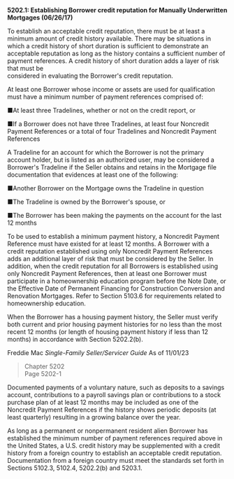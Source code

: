 **5202.1: Establishing Borrower credit reputation for Manually
Underwritten Mortgages (06/26/17)**

To establish an acceptable credit reputation, there must be at least a
minimum amount of credit history available. There may be situations in
which a credit history of short duration is sufficient to demonstrate an
acceptable reputation as long as the history contains a sufficient
number of payment references. A credit history of short duration adds a
layer of risk that must be\
considered in evaluating the Borrower's credit reputation.

At least one Borrower whose income or assets are used for qualification
must have a minimum number of payment references comprised of:

■At least three Tradelines, whether or not on the credit report, or

■If a Borrower does not have three Tradelines, at least four Noncredit
Payment References or a total of four Tradelines and Noncredit Payment
References

A Tradeline for an account for which the Borrower is not the primary
account holder, but is listed as an authorized user, may be considered a
Borrower's Tradeline if the Seller obtains and retains in the Mortgage
file documentation that evidences at least one of the following:

■Another Borrower on the Mortgage owns the Tradeline in question

■The Tradeline is owned by the Borrower's spouse, or

■The Borrower has been making the payments on the account for the last
12 months

To be used to establish a minimum payment history, a Noncredit Payment
Reference must have existed for at least 12 months. A Borrower with a
credit reputation established using only Noncredit Payment References
adds an additional layer of risk that must be considered by the Seller.
In addition, when the credit reputation for all Borrowers is established
using only Noncredit Payment References, then at least one Borrower must
participate in a homeownership education program before the Note Date,
or the Effective Date of Permanent Financing for Construction Conversion
and Renovation Mortgages. Refer to Section 5103.6 for requirements
related to homeownership education.

When the Borrower has a housing payment history, the Seller must verify
both current and prior housing payment histories for no less than the
most recent 12 months (or length of housing payment history if less than
12 months) in accordance with Section 5202.2(b).

Freddie Mac *Single-Family Seller/Servicer Guide* As of 11/01/23

> Chapter 5202\
> Page 5202-1

Documented payments of a voluntary nature, such as deposits to a savings
account, contributions to a payroll savings plan or contributions to a
stock purchase plan of at least 12 months may be included as one of the
Noncredit Payment References if the history shows periodic deposits (at
least quarterly) resulting in a growing balance over the year.

As long as a permanent or nonpermanent resident alien Borrower has
established the minimum number of payment references required above in
the United States, a U.S. credit history may be supplemented with a
credit history from a foreign country to establish an acceptable credit
reputation. Documentation from a foreign country must meet the standards
set forth in Sections 5102.3, 5102.4, 5202.2(b) and 5203.1.